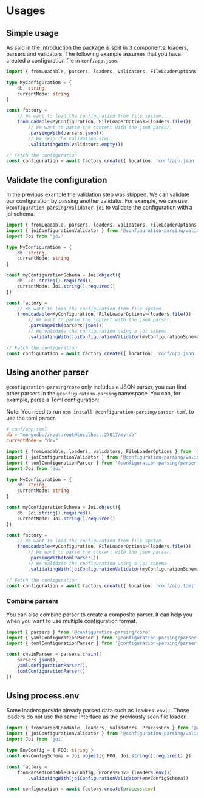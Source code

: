 # Usages

## Simple usage

As said in the introduction the package is split in 3 components: loaders, parsers and validators.
The following example assumes that you have created a configuration file in `conf/app.json`.

```typescript
import { fromLoadable, parsers, loaders, validators, FileLoaderOptions } from '@configuration-parsing/core'

type MyConfiguration = {
    db: string,
    currentMode: string
}

const factory =
    // We want to load the configuration from file system.
    fromLoadable<MyConfiguration, FileLoaderOptions>(loaders.file())
        // We want to parse the content with the json parser.
        .parsingWith(parsers.json())
        // We skip the validation step.
        .validatingWith(validators.empty())

// Fetch the configuration
const configuration = await factory.create({ location: 'conf/app.json' })
```

## Validate the configuration

In the previous example the validation step was skipped. We can validate our configuration by passing another validator.
For example, we can use `@configuration-parsing/validator-joi` to validate the configuration with a joi schema.

```typescript
import { fromLoadable, parsers, loaders, validators, FileLoaderOptions } from '@configuration-parsing/core'
import { joiConfigurationValidator } from '@configuration-parsing/validator-joi'
import Joi from 'joi'

type MyConfiguration = {
    db: string,
    currentMode: string
}

const myConfigurationSchema = Joi.object({
    db: Joi.string().required(),
    currentMode: Joi.string().required()
})

const factory =
    // We want to load the configuration from file system.
    fromLoadable<MyConfiguration, FileLoaderOptions>(loaders.file())
        // We want to parse the content with the json parser.
        .parsingWith(parsers.json())
        // We validate the configuration using a joi schema.
        .validatingWith(joiConfigurationValidator(myConfigurationSchema))

// Fetch the configuration
const configuration = await factory.create({ location: 'conf/app.json' })
```

## Using another parser

`@configuration-parsing/core` only includes a JSON parser, you can find other parsers in the `@configuration-parsing` namespace.
You can, for example, parse a Toml configuration:

Note: You need to run `npm install @configuration-parsing/parser-toml` to use the toml parser.

```toml
# conf/app.toml
db = "mongodb://root:root@localhost:27017/my-db"
currentMode = "dev"
```

```typescript
import { fromLoadable, loaders, validators, FileLoaderOptions } from '@configuration-parsing/core'
import { joiConfigurationValidator } from '@configuration-parsing/validator-joi'
import { tomlConfigurationParser } from '@configuration-parsing/parser-toml'
import Joi from 'joi'

type MyConfiguration = {
    db: string,
    currentMode: string
}

const myConfigurationSchema = Joi.object({
    db: Joi.string().required(),
    currentMode: Joi.string().required()
})

const factory =
    // We want to load the configuration from file system.
    fromLoadable<MyConfiguration, FileLoaderOptions>(loaders.file())
        // We want to parse the content with the json parser.
        .parsingWith(tomlParser())
        // We validate the configuration using a joi schema.
        .validatingWith(joiConfigurationValidator(myConfigurationSchema))

// Fetch the configuration
const configuration = await factory.create({ location: 'conf/app.toml' })
```

### Combine parsers

You can also combine parser to create a composite parser. It can help
you when you want to use multiple configuration format.

```typescript
import { parsers } from '@configuration-parsing/core'
import { yamlConfigurationParser } from '@configuration-parsing/parser-yaml'
import { tomlConfigurationParser } from '@configuration-parsing/parser-toml'

const chainParser = parsers.chain([
    parsers.json(),
    yamlConfigurationParser(),
    tomlConfigurationParser()
])
```

## Using process.env

Some loaders provide already parsed data such as `loaders.env()`. Those loaders do not use the same interface as 
the previously seen file loader. 

```typescript
import { fromParsedLoadable, loaders, validators, ProcessEnv } from '@configuration-parser/core'
import { joiConfigurationValidator } from '@configuration-parsing/validator-joi'
import Joi from 'joi'

type EnvConfig = { FOO: string }
const envConfigSchema = Joi.object({ FOO: Joi.string().required() })

const factory =
    fromParsedLoadable<EnvConfig, ProcessEnv> (loaders.env())
        .validatingWith(joiConfigurationValidator(envConfigSchema))

const configuration = await factory.create(process.env)
```
